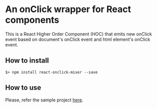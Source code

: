 # An onClick wrapper for React components

This is a React Higher Order Component (HOC) that emits new onClick event based on document's onClick event and html element's onClick event.

## How to install

```
$> npm install react-onclick-mixer --save
```

## How to use

Please, refer the sample project [here](https://github.com/zplanet/react-onclick-mixer-sample).
